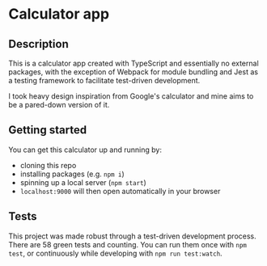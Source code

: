 # Calculator app

## Description

This is a calculator app created with TypeScript and essentially no external packages, with the exception of Webpack for module bundling and Jest as a testing framework to facilitate test-driven development.

I took heavy design inspiration from Google's calculator and mine aims to be a pared-down version of it.

## Getting started

You can get this calculator up and running by:

- cloning this repo
- installing packages (e.g. `npm i`)
- spinning up a local server (`npm start`)
- `localhost:9000` will then open automatically in your browser

## Tests

This project was made robust through a test-driven development process. There are 58 green tests and counting. You can run them once with `npm test`, or continuously while developing with `npm run test:watch`.
